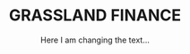 ---
title: GRASSLAND FINANCE
subtitle: "Here I am changing the text... "
image: images/investment/grassland_img.jpg
inversed_image: images/investment/grassland_img2.jpg
href: "http://grassfin.com/"
description: "Lorem ipsum dolor sit amet, consectetur adipiscing elit. Nulla tellus felis, ornare vel nulla non, porttitor congue enim. Cras vehicula nisi eu tellus suscipit vestibulum. Integer congue at velit sit amet feugiat. Maecenas vehicula placerat iaculis. Donec pulvinar pellentesque orci ut congue."
effect: slide_up
sort: 20
published: true
---